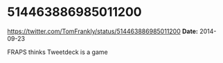 # 514463886985011200
https://twitter.com/TomFrankly/status/514463886985011200
**Date:** 2014-09-23

FRAPS thinks Tweetdeck is a game
